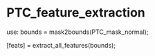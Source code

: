 # PTC_feature_extraction

use: 
bounds = mask2bounds(PTC_mask_normal); 

[feats] = extract_all_features(bounds);

